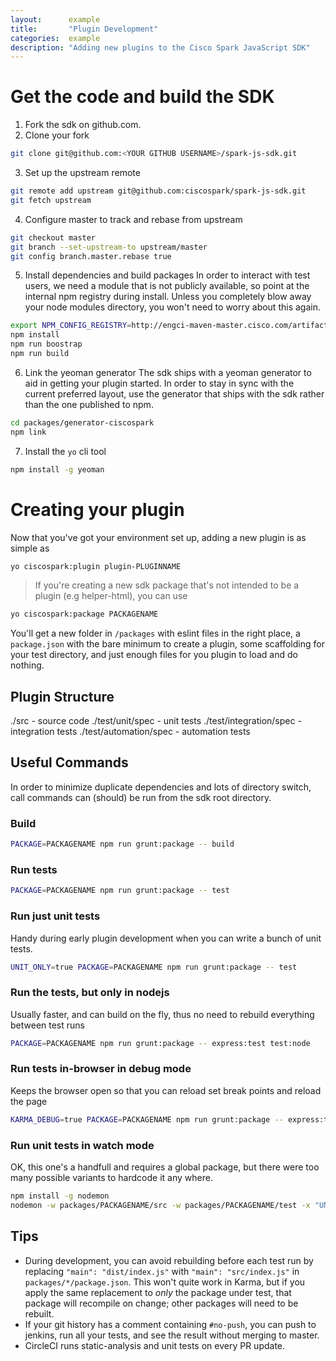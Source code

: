 ```yaml
---
layout:      example
title:       "Plugin Development"
categories:  example
description: "Adding new plugins to the Cisco Spark JavaScript SDK"
---
```


# Get the code and build the SDK

1. Fork the sdk on github.com.
2. Clone your fork
  ```bash
  git clone git@github.com:<YOUR GITHUB USERNAME>/spark-js-sdk.git
  ```
3. Set up the upstream remote
  ```bash
  git remote add upstream git@github.com:ciscospark/spark-js-sdk.git
  git fetch upstream
  ```
4. Configure master to track and rebase from upstream
  ```bash
  git checkout master
  git branch --set-upstream-to upstream/master
  git config branch.master.rebase true
  ```
5. Install dependencies and build packages
  In order to interact with test users, we need a module that is not publicly available, so point at the internal npm registry during install. Unless you completely blow away your node modules directory, you won't need to worry about this again.
  ```bash
  export NPM_CONFIG_REGISTRY=http://engci-maven-master.cisco.com/artifactory/api/npm/webex-npm-group
  npm install
  npm run boostrap
  npm run build
  ```
6. Link the yeoman generator
  The sdk ships with a yeoman generator to aid in getting your plugin started. In order to stay in sync with the current preferred layout, use the generator that ships with the sdk rather than the one published to npm.
  ```bash
  cd packages/generator-ciscospark
  npm link
  ```
7. Install the `yo` cli tool
  ```bash
  npm install -g yeoman
  ```

# Creating your plugin

Now that you've got your environment set up, adding a new plugin is as simple as

```bash
yo ciscospark:plugin plugin-PLUGINNAME
```

> If you're creating a new sdk package that's not intended to be a plugin (e.g helper-html), you can use
```bash
yo ciscospark:package PACKAGENAME
```

You'll get a new folder in `/packages` with eslint files in the right place, a `package.json` with the bare minimum to create a plugin, some scaffolding for your test directory, and just enough files for you plugin to load and do nothing.

## Plugin Structure

./src - source code
./test/unit/spec - unit tests
./test/integration/spec - integration tests
./test/automation/spec - automation tests

## Useful Commands

In order to minimize duplicate dependencies and lots of directory switch, call commands can (should) be run from the sdk root directory.

### Build
```bash
PACKAGE=PACKAGENAME npm run grunt:package -- build
```

### Run tests
```bash
PACKAGE=PACKAGENAME npm run grunt:package -- test
```

### Run just unit tests
Handy during early plugin development when you can write a bunch of unit tests.
```bash
UNIT_ONLY=true PACKAGE=PACKAGENAME npm run grunt:package -- test
```

### Run the tests, but only in nodejs
Usually faster, and can build on the fly, thus no need to rebuild everything between test runs
```bash
PACKAGE=PACKAGENAME npm run grunt:package -- express:test test:node
```

### Run tests in-browser in debug mode
Keeps the browser open so that you can reload set break points and reload the page
```bash
KARMA_DEBUG=true PACKAGE=PACKAGENAME npm run grunt:package -- express:test test:browser
```

### Run unit tests in watch mode
OK, this one's a handfull and requires a global package, but there were too many possible variants to hardcode it any where.
```bash
npm install -g nodemon
nodemon -w packages/PACKAGENAME/src -w packages/PACKAGENAME/test -x "UNIT_ONLY=true PACKAGE=PACKAGENAME npm run --silent grunt:package express:test test:node"
```

## Tips
- During development, you can avoid rebuilding before each test run by replacing `"main": "dist/index.js"` with `"main": "src/index.js"` in `packages/*/package.json`. This won't quite work in Karma, but if you apply the same replacement to *only* the package under test, that package will recompile on change; other packages will need to be rebuilt.
- If your git history has a comment containing `#no-push`, you can push to jenkins, run all your tests, and see the result without merging to master.
- CircleCI runs static-analysis and unit tests on every PR update.
